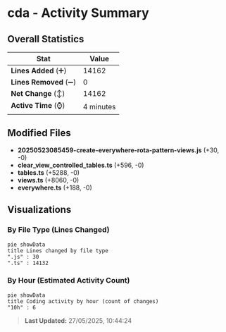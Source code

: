 # cda - Activity Summary 

## Overall Statistics

| Stat                   | Value                                                             |
| ---------------------- | ----------------------------------------------------------------- |
| **Lines Added** (➕)   | 14162                                          |
| **Lines Removed** (➖) | 0                                        |
| **Net Change** (↕)    | 14162                |
| **Active Time** (⌚)   | 4 minutes |


## Modified Files
- **20250523085459-create-everywhere-rota-pattern-views.js** (+30, -0)
- **clear_view_controlled_tables.ts** (+596, -0)
- **tables.ts** (+5288, -0)
- **views.ts** (+8060, -0)
- **everywhere.ts** (+188, -0)

## Visualizations

### By File Type (Lines Changed)

```mermaid
pie showData
title Lines changed by file type
".js" : 30
".ts" : 14132
```

### By Hour (Estimated Activity Count)

```mermaid
pie showData
title Coding activity by hour (count of changes)
"10h" : 6
```


> **Last Updated:** 27/05/2025, 10:44:24
